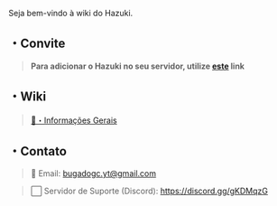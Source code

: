 Seja bem-vindo à wiki do Hazuki.
## ・Convite
> **Para adicionar o Hazuki no seu servidor, utilize [este](https://discord.com/oauth2/authorize?client_id=741802269070327869&permissions=8&scope=bot) link**
## ・Wiki
> [📌・Informações Gerais](https://github.com/ImUnlimited/hazuki-usage/wiki/📌・Informações-Gerais)
## ・Contato
> 📧 Email: bugadogc.yt@gmail.com

> ⬜ Servidor de Suporte (Discord): https://discord.gg/gKDMqzG
